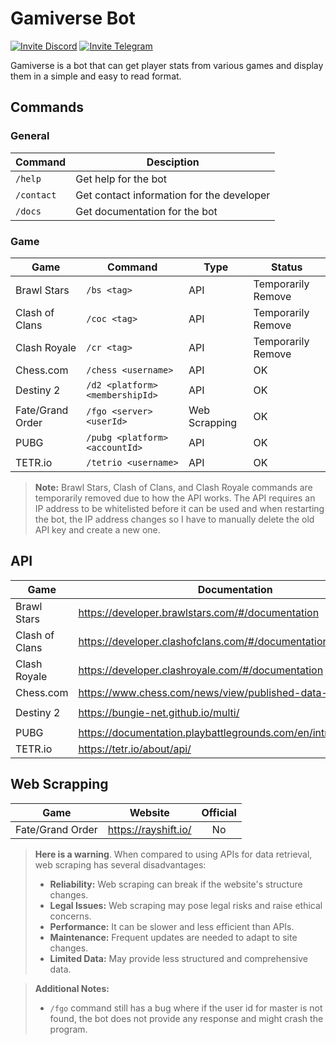 # Gamiverse Bot

[![Invite Discord](https://img.shields.io/badge/-Invite%20Bot-404eed?style=flat&logo=discord&logoColor=white)](https://discord.com/api/oauth2/authorize?client_id=1074237343306883082&permissions=139586956352&scope=bot)
[![Invite Telegram](https://img.shields.io/badge/-Chat%20With%20Bot-24a1dd?style=flat&logo=telegram&logoColor=white)](https://t.me/gamiverse_bot)

Gamiverse is a bot that can get player stats from various games and display them in a simple and easy to read format.

## Commands

### General

| Command    | Desciption                                |
| ---------- | ----------------------------------------- |
| `/help`    | Get help for the bot                      |
| `/contact` | Get contact information for the developer |
| `/docs`    | Get documentation for the bot             |

### Game

| Game             | Command                         | Type          | Status             |
| ---------------- | ------------------------------- | ------------- | ------------------ |
| Brawl Stars      | `/bs <tag>`                     | API           | Temporarily Remove |
| Clash of Clans   | `/coc <tag>`                    | API           | Temporarily Remove |
| Clash Royale     | `/cr <tag>`                     | API           | Temporarily Remove |
| Chess.com        | `/chess <username>`             | API           | OK                 |
| Destiny 2        | `/d2 <platform> <membershipId>` | API           | OK                 |
| Fate/Grand Order | `/fgo <server> <userId>`        | Web Scrapping | OK                 |
| PUBG             | `/pubg <platform> <accountId>`  | API           | OK                 |
| TETR.io          | `/tetrio <username>`            | API           | OK                 |

> **Note:** Brawl Stars, Clash of Clans, and Clash Royale commands are temporarily removed due to how the API works. The API requires an IP address to be whitelisted before it can be used and when restarting the bot, the IP address changes so I have to manually delete the old API key and create a new one.

## API

| Game           | Documentation                                                    |    Auth     | Official |
| -------------- | ---------------------------------------------------------------- | :---------: | :------: |
| Brawl Stars    | https://developer.brawlstars.com/#/documentation                 |  `Bearer`   |   Yes    |
| Clash of Clans | https://developer.clashofclans.com/#/documentation               |  `Bearer`   |   Yes    |
| Clash Royale   | https://developer.clashroyale.com/#/documentation                |  `Bearer`   |   Yes    |
| Chess.com      | https://www.chess.com/news/view/published-data-api               |   `None`    |   Yes    |
| Destiny 2      | https://bungie-net.github.io/multi/                              | `x-api-key` |   Yes    |
| PUBG           | https://documentation.playbattlegrounds.com/en/introduction.html |  `Bearer`   |   Yes    |
| TETR.io        | https://tetr.io/about/api/                                       |   `None`    |   Yes    |

## Web Scrapping

| Game             | Website              | Official |
| ---------------- | -------------------- | :------: |
| Fate/Grand Order | https://rayshift.io/ |    No    |

> **Here is a warning**. When compared to using APIs for data retrieval, web scraping has several disadvantages:
>
> -   **Reliability:** Web scraping can break if the website's structure changes.
> -   **Legal Issues:** Web scraping may pose legal risks and raise ethical concerns.
> -   **Performance:** It can be slower and less efficient than APIs.
> -   **Maintenance:** Frequent updates are needed to adapt to site changes.
> -   **Limited Data:** May provide less structured and comprehensive data.

> **Additional Notes:**
>
> -   `/fgo` command still has a bug where if the user id for master is not found, the bot does not provide any response and might crash the program.
